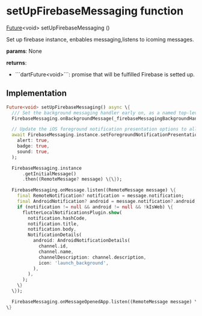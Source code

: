 


# setUpFirebaseMessaging function










[Future](https://api.flutter.dev/flutter/dart-async/Future-class.html)&lt;void> setUpFirebaseMessaging
()





<p>Set up firebase instance, enbables messaging,listens to icoming messages.</p>
<p><strong>params</strong>:
  None</p>
<p><strong>returns</strong>:</p>
<ul>
<li>```dartFuture&lt;void&gt;```: promise that will be fulfilled Firebase is setted up.</li>
</ul>



## Implementation

```dart
Future<void> setUpFirebaseMessaging() async \{
  /// Set the background messaging handler early on, as a named top-level function
  FirebaseMessaging.onBackgroundMessage(_firebaseMessagingBackgroundHandler);

  // Update the iOS foreground notification presentation options to allow heads up notifications.
  await FirebaseMessaging.instance.setForegroundNotificationPresentationOptions(
    alert: true,
    badge: true,
    sound: true,
  );

  FirebaseMessaging.instance
      .getInitialMessage()
      .then((RemoteMessage? message) \{\});

  FirebaseMessaging.onMessage.listen((RemoteMessage message) \{
    final RemoteNotification? notification = message.notification;
    final AndroidNotification? android = message.notification?.android;
    if (notification != null && android != null && !kIsWeb) \{
      flutterLocalNotificationsPlugin.show(
        notification.hashCode,
        notification.title,
        notification.body,
        NotificationDetails(
          android: AndroidNotificationDetails(
            channel.id,
            channel.name,
            channelDescription: channel.description,
            icon: 'launch_background',
          ),
        ),
      );
    \}
  \});

  FirebaseMessaging.onMessageOpenedApp.listen((RemoteMessage message) \{\});
\}
```







